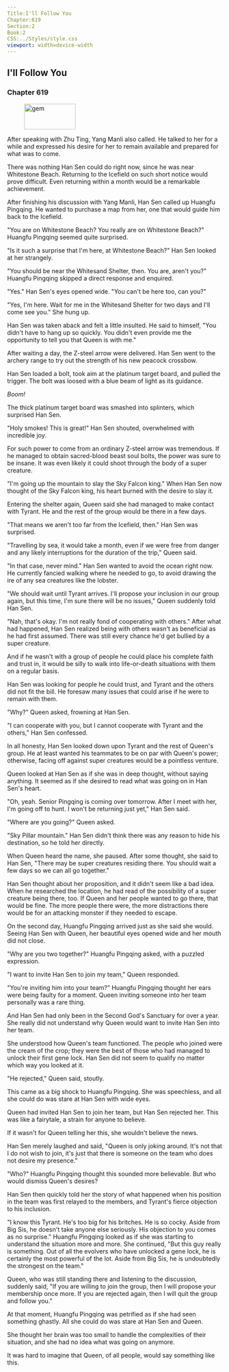 ```yaml
---
Title:I'll Follow You 
Chapter:619 
Section:2 
Book:2 
CSS:../Styles/style.css 
viewport: width=device-width
---
```

  
## I'll Follow You
### Chapter 619
  
<figure>
	<img src="../Images/gem.gif" alt="gem" id="gem" width="120" height="60" />
</figure>
  

  
After speaking with Zhu Ting, Yang Manli also called. He talked to her for a while and expressed his desire for her to remain available and prepared for what was to come.

There was nothing Han Sen could do right now, since he was near Whitestone Beach. Returning to the Icefield on such short notice would prove difficult. Even returning within a month would be a remarkable achievement.

After finishing his discussion with Yang Manli, Han Sen called up Huangfu Pingqing. He wanted to purchase a map from her, one that would guide him back to the Icefield.

"You are on Whitestone Beach? You really are on Whitestone Beach?" Huangfu Pingqing seemed quite surprised.

"Is it such a surprise that I'm here, at Whitestone Beach?" Han Sen looked at her strangely.

"You should be near the Whitesand Shelter, then. You are, aren't you?" Huangfu Pingqing skipped a direct response and enquired.

"Yes." Han Sen's eyes opened wide. "You can't be here too, can you?"

"Yes, I'm here. Wait for me in the Whitesand Shelter for two days and I'll come see you." She hung up.

Han Sen was taken aback and felt a little insulted. He said to himself, "You didn't have to hang up so quickly. You didn't even provide me the opportunity to tell you that Queen is with me."

After waiting a day, the Z-steel arrow were delivered. Han Sen went to the archery range to try out the strength of his new peacock crossbow.

Han Sen loaded a bolt, took aim at the platinum target board, and pulled the trigger. The bolt was loosed with a blue beam of light as its guidance.

*Boom!*

The thick platinum target board was smashed into splinters, which surprised Han Sen.

"Holy smokes! This is great!" Han Sen shouted, overwhelmed with incredible joy.

For such power to come from an ordinary Z-steel arrow was tremendous. If he managed to obtain sacred-blood beast soul bolts, the power was sure to be insane. It was even likely it could shoot through the body of a super creature.

"I'm going up the mountain to slay the Sky Falcon king." When Han Sen now thought of the Sky Falcon king, his heart burned with the desire to slay it.

Entering the shelter again, Queen said she had managed to make contact with Tyrant. He and the rest of the group would be there in a few days.

"That means we aren't too far from the Icefield, then." Han Sen was surprised.

"Travelling by sea, it would take a month, even if we were free from danger and any likely interruptions for the duration of the trip," Queen said.

"In that case, never mind." Han Sen wanted to avoid the ocean right now. He currently fancied walking where he needed to go, to avoid drawing the ire of any sea creatures like the lobster.

"We should wait until Tyrant arrives. I'll propose your inclusion in our group again, but this time, I'm sure there will be no issues," Queen suddenly told Han Sen.

"Nah, that's okay. I'm not really fond of cooperating with others." After what had happened, Han Sen realized being with others wasn't as beneficial as he had first assumed. There was still every chance he'd get bullied by a super creature.

And if he wasn't with a group of people he could place his complete faith and trust in, it would be silly to walk into life-or-death situations with them on a regular basis.

Han Sen was looking for people he could trust, and Tyrant and the others did not fit the bill. He foresaw many issues that could arise if he were to remain with them.

"Why?" Queen asked, frowning at Han Sen.

"I can cooperate with you, but I cannot cooperate with Tyrant and the others," Han Sen confessed.

In all honesty, Han Sen looked down upon Tyrant and the rest of Queen's group. He at least wanted his teammates to be on par with Queen's power; otherwise, facing off against super creatures would be a pointless venture.

Queen looked at Han Sen as if she was in deep thought, without saying anything. It seemed as if she desired to read what was going on in Han Sen's heart.

"Oh, yeah. Senior Pingqing is coming over tomorrow. After I meet with her, I'm going off to hunt. I won't be returning just yet," Han Sen said.

"Where are you going?" Queen asked.

"Sky Pillar mountain." Han Sen didn't think there was any reason to hide his destination, so he told her directly.

When Queen heard the name, she paused. After some thought, she said to Han Sen, "There may be super creatures residing there. You should wait a few days so we can all go together."

Han Sen thought about her proposition, and it didn't seem like a bad idea. When he researched the location, he had read of the possibility of a super creature being there, too. If Queen and her people wanted to go there, that would be fine. The more people there were, the more distractions there would be for an attacking monster if they needed to escape.

On the second day, Huangfu Pingqing arrived just as she said she would. Seeing Han Sen with Queen, her beautiful eyes opened wide and her mouth did not close.

"Why are you two together?" Huangfu Pingqing asked, with a puzzled expression.

"I want to invite Han Sen to join my team," Queen responded.

"You're inviting him into your team?" Huangfu Pingqing thought her ears were being faulty for a moment. Queen inviting someone into her team personally was a rare thing.

And Han Sen had only been in the Second God's Sanctuary for over a year. She really did not understand why Queen would want to invite Han Sen into her team.

She understood how Queen's team functioned. The people who joined were the cream of the crop; they were the best of those who had managed to unlock their first gene lock. Han Sen did not seem to qualify no matter which way you looked at it.

"He rejected," Queen said, stoutly.

This came as a big shock to Huangfu Pingqing. She was speechless, and all she could do was stare at Han Sen with wide eyes.

Queen had invited Han Sen to join her team, but Han Sen rejected her. This was like a fairytale, a strain for anyone to believe.

If it wasn't for Queen telling her this, she wouldn't believe the news.

Han Sen merely laughed and said, "Queen is only joking around. It's not that I do not wish to join, it's just that there is someone on the team who does not desire my presence."

"Who?" Huangfu Pingqing thought this sounded more believable. But who would dismiss Queen's desires?

Han Sen then quickly told her the story of what happened when his position in the team was first relayed to the members, and Tyrant's fierce objection to his inclusion.

"I know this Tyrant. He's too big for his britches. He is so cocky. Aside from Big Sis, he doesn't take anyone else seriously. His objection to you comes as no surprise." Huangfu Pingqing looked as if she was starting to understand the situation more and more. She continued, "But this guy really is something. Out of all the evolvers who have unlocked a gene lock, he is certainly the most powerful of the lot. Aside from Big Sis, he is undoubtedly the strongest on the team."

Queen, who was still standing there and listening to the discussion, suddenly said, "If you are willing to join the group, then I will propose your membership once more. If you are rejected again, then I will quit the group and follow you."

At that moment, Huangfu Pingqing was petrified as if she had seen something ghastly. All she could do was stare at Han Sen and Queen.

She thought her brain was too small to handle the complexities of their situation, and she had no idea what was going on anymore.

It was hard to imagine that Queen, of all people, would say something like this.